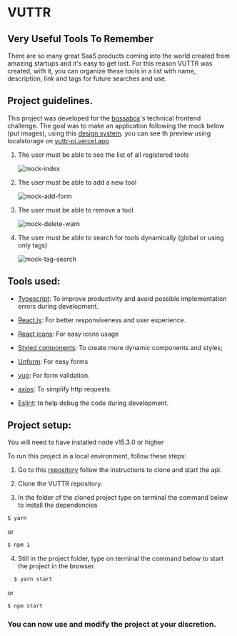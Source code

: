 # VUTTR

## Very Useful Tools To Remember

There are so many great SaaS products coming into the world created from amazing startups and it's easy to get lost. For this reason VUTTR was created, with it, you can organize these tools in a list with name, description, link and tags for future searches and use.

## Project guidelines.

This project was developed for the [bossabox](https://bossabox.com/)'s technical frontend challenge.
The goal was to make an application following the mock below (put images), using this [design system](https://xd.adobe.com/spec/6a82c840-1813-4b23-6919-2ac91409d104-1cb3/grid/).
you can see th preview using localstorage on [vuttr-pi.vercel.app](https://vuttr-pi.vercel.app/)

1. The user must be able to see the list of all registered tools

   ![mock-index](https://github.com/Marcio-Tiene/vuttr/blob/feature/documentation/src/assets/doc-images/mock-add-form.png)

2. The user must be able to add a new tool

   ![mock-add-form](https://github.com/Marcio-Tiene/vuttr/blob/feature/documentation/src/assets/doc-images/mock-add-form.png)

3. The user must be able to remove a tool

   ![mock-delete-warn](https://github.com/Marcio-Tiene/vuttr/blob/feature/documentation/src/assets/doc-images/mock-delete-warn.png)

4. The user must be able to search for tools dynamically (global or using only tags)

   ![mock-tag-search](https://github.com/Marcio-Tiene/vuttr/blob/feature/documentation/src/assets/doc-images/mock-tag-search.png)

## Tools used:

- [Typescript](https://www.typescriptlang.org/): To improve productivity and avoid possible implementation errors during development.

- [React.js](https://reactjs.org/): For better responsiveness and user experience.

- [React icons](https://react-icons.github.io/react-icons/): For easy icons usage

- [Styled components](https://styled-components.com/): To create more dynamic components and styles;

- [Unform](https://unform.dev/): For easy forms

- [yup](https://github.com/jquense/yup): For form validation.

- [axios](https://github.com/axios/axios): To simplify http requests.

- [Eslint](https://eslint.org/): to help debug the code during development.

## Project setup:

You will need to have installed node v15.3.0 or higher

To run this project in a local environment, follow these steps:

1. Go to this [repository](https://gitlab.com/bossabox/challenge-fake-api/tree/master) follow the instructions to clone and start the api.

2. Clone the VUTTR repository.

3. In the folder of the cloned project type on terminal the command below to install the dependencies

```zsh
$ yarn
```

or

```zsh
$ npm i
```

4. Still in the project folder, type on terminal the command below to start the project in the browser.

```zsh
  $ yarn start
```

or

```zsh
$ npm start
```

### You can now use and modify the project at your discretion.
